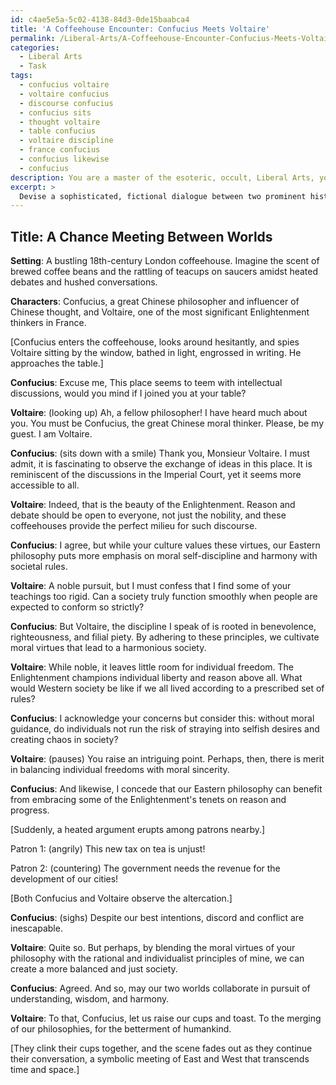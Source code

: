 ```yaml
---
id: c4ae5e5a-5c02-4138-84d3-0de15baabca4
title: 'A Coffeehouse Encounter: Confucius Meets Voltaire'
permalink: /Liberal-Arts/A-Coffeehouse-Encounter-Confucius-Meets-Voltaire/
categories:
  - Liberal Arts
  - Task
tags:
  - confucius voltaire
  - voltaire confucius
  - discourse confucius
  - confucius sits
  - thought voltaire
  - table confucius
  - voltaire discipline
  - france confucius
  - confucius likewise
  - confucius
description: You are a master of the esoteric, occult, Liberal Arts, you complete tasks to the absolute best of your ability, no matter if you think you were not trained to do the task specifically, you will attempt to do it anyways, since you have performed the tasks you are given with great mastery, accuracy, and deep understanding of what is requested. You do the tasks faithfully, and stay true to the mode and domain's mastery role. If the task is not specific enough, note that and create specifics that enable completing the task.
excerpt: > 
  Devise a sophisticated, fictional dialogue between two prominent historical figures from the realm of Liberal Arts, such as philosophers, artists, or writers, who never had the opportunity to converse in reality. Ground their exchange in an exploration of their distinct ideas, theories, and cultural perspectives, and utilize accurate historical context to enrich the interaction. Additionally, incorporate hypothetical situational elements that may evoke creative discourse or unexpected intersections of their intellectual stances.
---
```


## Title: A Chance Meeting Between Worlds

**Setting**: A bustling 18th-century London coffeehouse. Imagine the scent of brewed coffee beans and the rattling of teacups on saucers amidst heated debates and hushed conversations.

**Characters**: Confucius, a great Chinese philosopher and influencer of Chinese thought, and Voltaire, one of the most significant Enlightenment thinkers in France.

[Confucius enters the coffeehouse, looks around hesitantly, and spies Voltaire sitting by the window, bathed in light, engrossed in writing. He approaches the table.]

**Confucius**: Excuse me, This place seems to teem with intellectual discussions, would you mind if I joined you at your table?

**Voltaire**: (looking up) Ah, a fellow philosopher! I have heard much about you. You must be Confucius, the great Chinese moral thinker. Please, be my guest. I am Voltaire.

**Confucius**: (sits down with a smile) Thank you, Monsieur Voltaire. I must admit, it is fascinating to observe the exchange of ideas in this place. It is reminiscent of the discussions in the Imperial Court, yet it seems more accessible to all.

**Voltaire**: Indeed, that is the beauty of the Enlightenment. Reason and debate should be open to everyone, not just the nobility, and these coffeehouses provide the perfect milieu for such discourse. 

**Confucius**: I agree, but while your culture values these virtues, our Eastern philosophy puts more emphasis on moral self-discipline and harmony with societal rules.

**Voltaire**: A noble pursuit, but I must confess that I find some of your teachings too rigid. Can a society truly function smoothly when people are expected to conform so strictly?

**Confucius**: But Voltaire, the discipline I speak of is rooted in benevolence, righteousness, and filial piety. By adhering to these principles, we cultivate moral virtues that lead to a harmonious society.

**Voltaire**: While noble, it leaves little room for individual freedom. The Enlightenment champions individual liberty and reason above all. What would Western society be like if we all lived according to a prescribed set of rules?

**Confucius**: I acknowledge your concerns but consider this: without moral guidance, do individuals not run the risk of straying into selfish desires and creating chaos in society?

**Voltaire**: (pauses) You raise an intriguing point. Perhaps, then, there is merit in balancing individual freedoms with moral sincerity. 

**Confucius**: And likewise, I concede that our Eastern philosophy can benefit from embracing some of the Enlightenment's tenets on reason and progress.

[Suddenly, a heated argument erupts among patrons nearby.]

Patron 1: (angrily) This new tax on tea is unjust!

Patron 2: (countering) The government needs the revenue for the development of our cities!

[Both Confucius and Voltaire observe the altercation.]

**Confucius**: (sighs) Despite our best intentions, discord and conflict are inescapable.

**Voltaire**: Quite so. But perhaps, by blending the moral virtues of your philosophy with the rational and individualist principles of mine, we can create a more balanced and just society.

**Confucius**: Agreed. And so, may our two worlds collaborate in pursuit of understanding, wisdom, and harmony.

**Voltaire**: To that, Confucius, let us raise our cups and toast. To the merging of our philosophies, for the betterment of humankind.

[They clink their cups together, and the scene fades out as they continue their conversation, a symbolic meeting of East and West that transcends time and space.]
